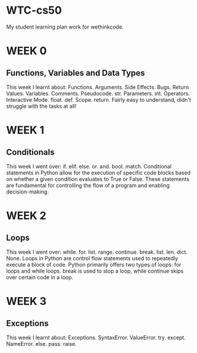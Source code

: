 # WTC-cs50
My student learning plan work for wethinkcode.

# WEEK 0
## Functions, Variables and Data Types
This week I learnt about: Functions. Arguments. Side Effects. Bugs. Return Values. Variables. Comments. Pseudocode. str. Parameters. int. Operators. Interactive Mode. float. def. Scope. return.
Fairly easy to understand, didn't struggle with the tasks at all!

# WEEK 1
## Conditionals
This week I went over: if. elif. else. or. and. bool. match.
Conditional statements in Python allow for the execution of specific code blocks based on whether a given condition evaluates to True or False. These statements are fundamental for controlling the flow of a program and enabling decision-making.

# WEEK 2
## Loops

This week I went over: while. for. list. range. continue. break. list. len. dict. None.
Loops in Python are control flow statements used to repeatedly execute a block of code.
Python primarily offers two types of loops: for loops and while loops.
break is used to stop a loop, while continue skips over certain code in a loop.

# WEEK 3
## Exceptions
This week I learnt about: Exceptions. SyntaxError. ValueError. try. except. NameError. else. pass. raise.
